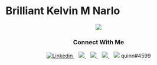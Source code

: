 <h1> Brilliant Kelvin M Narlo </h1>
<center>
<img src="https://media.giphy.com/media/qgQUggAC3Pfv687qPC/giphy.gif">
 </center>


<h3 align="center">Connect With Me</h3>
<p align="center">
  <a href="[https://www.linkedin.com/in/hyuncafe/](https://www.linkedin.com/in/brilliant-narlo-b0ab4724a/)" target="_blank">
    <img src="https://img.icons8.com/fluency/48/null/linkedin-circled.png" alt="Linkedin"/>
  </a> &nbsp;&nbsp;
  
  <a href="https://github.com/pyquinnnarlo" target="_blank">
    <img src="https://img.icons8.com/fluency/48/null/github.png"/>
  </a> &nbsp;&nbsp;
  
  <a href="mailto:pyquinnnarlo@gmail.com" target="_blank">
    <img src="https://img.icons8.com/fluency/48/null/gmail.png"/>
  </a> &nbsp;&nbsp;

  <a href="https://web.facebook.com/codewithquinn" target="_blank">
    <img src="https://img.icons8.com/fluency/48/null/meta.png"/>
</a> &nbsp;&nbsp;
  <a>
    <img src="https://img.icons8.com/fluency/48/null/discord-new-logo.png"/>
    <span>quinn#4599</span>
</p> 
